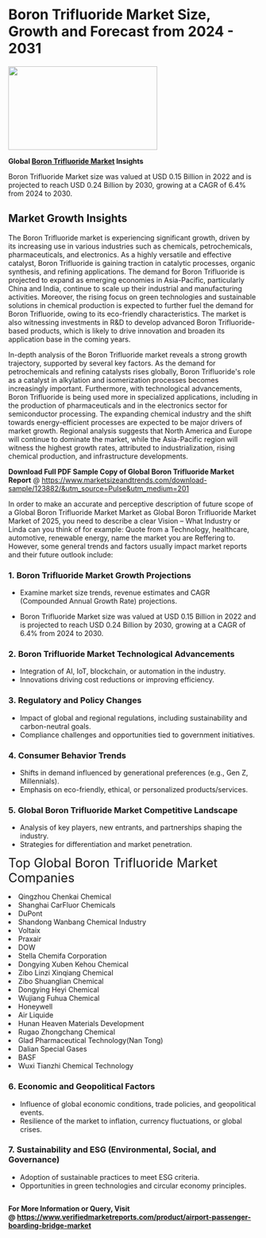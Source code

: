 <H1>Boron Trifluoride Market Size, Growth and Forecast from 2024 - 2031</H1><img class="aligncenter size-medium wp-image-584254" src="https://thirdeyenews.in/wp-content/uploads/2024/09/Global-Market-Research-300x168.jpeg" alt="" width="300" height="168" /><p><strong>Global&nbsp;<a href="https://www.marketsizeandtrends.com/download-sample/123882/&amp;utm_source=Pulse&amp;utm_medium=201">Boron Trifluoride Market</a> Insights</strong></p><p>Boron Trifluoride Market size was valued at USD 0.15 Billion in 2022 and is projected to reach USD 0.24 Billion by 2030, growing at a CAGR of 6.4% from 2024 to 2030.</p><p><h2>Market Growth Insights</h2> <p>The Boron Trifluoride market is experiencing significant growth, driven by its increasing use in various industries such as chemicals, petrochemicals, pharmaceuticals, and electronics. As a highly versatile and effective catalyst, Boron Trifluoride is gaining traction in catalytic processes, organic synthesis, and refining applications. The demand for Boron Trifluoride is projected to expand as emerging economies in Asia-Pacific, particularly China and India, continue to scale up their industrial and manufacturing activities. Moreover, the rising focus on green technologies and sustainable solutions in chemical production is expected to further fuel the demand for Boron Trifluoride, owing to its eco-friendly characteristics. The market is also witnessing investments in R&D to develop advanced Boron Trifluoride-based products, which is likely to drive innovation and broaden its application base in the coming years. </p> <p>In-depth analysis of the Boron Trifluoride market reveals a strong growth trajectory, supported by several key factors. As the demand for petrochemicals and refining catalysts rises globally, Boron Trifluoride's role as a catalyst in alkylation and isomerization processes becomes increasingly important. Furthermore, with technological advancements, Boron Trifluoride is being used more in specialized applications, including in the production of pharmaceuticals and in the electronics sector for semiconductor processing. The expanding chemical industry and the shift towards energy-efficient processes are expected to be major drivers of market growth. Regional analysis suggests that North America and Europe will continue to dominate the market, while the Asia-Pacific region will witness the highest growth rates, attributed to industrialization, rising chemical production, and infrastructure developments. </p><p><span class=""><strong>Download Full PDF Sample Copy of Global Boron Trifluoride Market Report</strong> @ <a href="https://www.marketsizeandtrends.com/download-sample/123882/&amp;utm_source=Pulse&amp;utm_medium=201" target="_blank">https://www.marketsizeandtrends.com/download-sample/123882/&amp;utm_source=Pulse&amp;utm_medium=201</a></span></p><p>In order to make an accurate and perceptive description of future scope of a Global&nbsp;Boron Trifluoride Market Market as Global&nbsp;Boron Trifluoride Market Market of 2025, you need to describe a clear Vision &ndash; What Industry or Linda can you think of for example: Quote from a Technology, healthcare, automotive, renewable energy, name the market you are Reffering to. However, some general trends and factors usually impact market reports and their future outlook include:</p><h3>1.&nbsp;<strong>Boron Trifluoride Market Growth Projections</strong></h3><ul><li>Examine market size trends, revenue estimates and CAGR (Compounded Annual Growth Rate) projections.</li><li><p>Boron Trifluoride Market size was valued at USD 0.15 Billion in 2022 and is projected to reach USD 0.24 Billion by 2030, growing at a CAGR of 6.4% from 2024 to 2030.</p></li></ul><h3>2.&nbsp;<strong>Boron Trifluoride Market Technological Advancements</strong></h3><ul><li>Integration of AI, IoT, blockchain, or automation in the industry.</li><li>Innovations driving cost reductions or improving efficiency.</li></ul><h3>3.&nbsp;<strong>Regulatory and Policy Changes</strong></h3><ul><li>Impact of global and regional regulations, including sustainability and carbon-neutral goals.</li><li>Compliance challenges and opportunities tied to government initiatives.</li></ul><h3>4.&nbsp;<strong>Consumer Behavior Trends</strong></h3><ul><li>Shifts in demand influenced by generational preferences (e.g., Gen Z, Millennials).</li><li>Emphasis on eco-friendly, ethical, or personalized products/services.</li></ul><h3>5.&nbsp;<strong>Global Boron Trifluoride Market Competitive Landscape</strong></h3><ul><li>Analysis of key players, new entrants, and partnerships shaping the industry.</li><li>Strategies for differentiation and market penetration.</li></ul><p data-pm-slice="1 1 []"><span style="color: inherit; font-family: inherit; font-size: 25px;">Top Global Boron Trifluoride Market Companies</span></p><div class="" data-test-id=""><p><li>Qingzhou Chenkai Chemical</li><li> Shanghai CarFluor Chemicals</li><li> DuPont</li><li> Shandong Wanbang Chemical Industry</li><li> Voltaix</li><li> Praxair</li><li> DOW</li><li> Stella Chemifa Corporation</li><li> Dongying Xuben Kehou Chemical</li><li> Zibo Linzi Xinqiang Chemical</li><li> Zibo Shuanglian Chemical</li><li> Dongying Heyi Chemical</li><li> Wujiang Fuhua Chemical</li><li> Honeywell</li><li> Air Liquide</li><li> Hunan Heaven Materials Development</li><li> Rugao Zhongchang Chemical</li><li> Glad Pharmaceutical Technology(Nan Tong)</li><li> Dalian Special Gases</li><li> BASF</li><li> Wuxi Tianzhi Chemical Technology</li></p></div><h3>6.&nbsp;<strong>Economic and Geopolitical Factors</strong></h3><ul><li>Influence of global economic conditions, trade policies, and geopolitical events.</li><li>Resilience of the market to inflation, currency fluctuations, or global crises.</li></ul><h3>7.&nbsp;<strong>Sustainability and ESG (Environmental, Social, and Governance)</strong></h3><ul><li>Adoption of sustainable practices to meet ESG criteria.</li><li>Opportunities in green technologies and circular economy principles.</li></ul><h2><strong style="font-size: 14px;">For More Information or Query, Visit @&nbsp;</strong><a style="background-color: #ffffff; font-size: 14px;" href="https://www.marketsizeandtrends.com/report/boron-trifluoride-market/" target="_blank">https://www.verifiedmarketreports.com/product/airport-passenger-boarding-bridge-market</a></h2>
